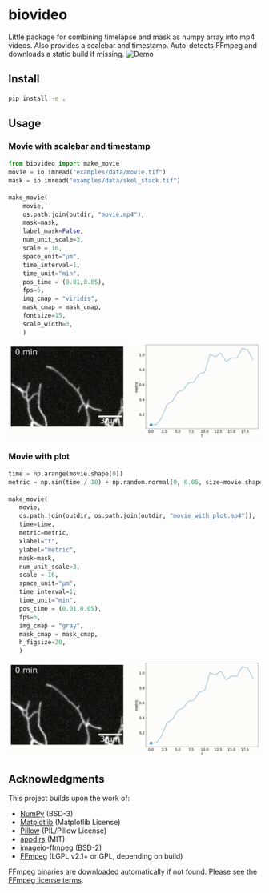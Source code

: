 # biovideo
Little package for combining timelapse and mask as numpy array into mp4 videos. Also provides a scalebar and timestamp. Auto-detects FFmpeg and downloads a static build if missing.
![Demo](examples/generated_movies/movie.gif.gif)
## Install
```bash
pip install -e .
```

## Usage
### Movie with scalebar and timestamp
```python
from biovideo import make_movie
movie = io.imread("examples/data/movie.tif")
mask = io.imread("examples/data/skel_stack.tif")

make_movie(
    movie, 
    os.path.join(outdir, "movie.mp4"),
    mask=mask, 
    label_mask=False, 
    num_unit_scale=3,
    scale = 16,
    space_unit="µm",
    time_interval=1,
    time_unit="min",
    pos_time = (0.01,0.05),
    fps=5,
    img_cmap = "viridis",
    mask_cmap = mask_cmap,
    fontsize=15,
    scale_width=3,
    )
```
![movie](examples/generated_movies/movie_with_plot.gif)

### Movie with plot
 ```python
time = np.arange(movie.shape[0])
metric = np.sin(time / 10) + np.random.normal(0, 0.05, size=movie.shape[0])

make_movie(
    movie, 
    os.path.join(outdir, os.path.join(outdir, "movie_with_plot.mp4")),
    time=time,
    metric=metric, 
    xlabel="t", 
    ylabel="metric",
    mask=mask,  
    num_unit_scale=3,
    scale = 16,
    space_unit="µm",
    time_interval=1,
    time_unit="min",
    pos_time = (0.01,0.05),
    fps=5,
    img_cmap = "gray",
    mask_cmap = mask_cmap,
    h_figsize=20,
    )
 ```
 ![movie](examples/generated_movies/movie_with_plot.gif)
## Acknowledgments
This project builds upon the work of:

- [NumPy](https://numpy.org/) (BSD-3)
- [Matplotlib](https://matplotlib.org/) (Matplotlib License)
- [Pillow](https://python-pillow.org/) (PIL/Pillow License)
- [appdirs](https://github.com/ActiveState/appdirs) (MIT)
- [imageio-ffmpeg](https://github.com/imageio/imageio-ffmpeg) (BSD-2)
- [FFmpeg](https://ffmpeg.org/) (LGPL v2.1+ or GPL, depending on build)

FFmpeg binaries are downloaded automatically if not found. Please see the [FFmpeg license terms](https://ffmpeg.org/legal.html).

<!--## Cite this work
```bibtex
@software{Perrin_shrugnet_2025,
author = {Perrin, Marc-Eric},
license = {MIT},
month = sep,
title = {{shrugnet}},
url = {https://github.com/MarcEricP/shrugnet},
version = {0.1.0},
year = {2025}
}
```-->